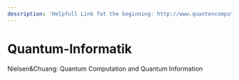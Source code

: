 ```yaml
---
description: 'Helpfull Link fot the beginning: http://www.quantencomputer-info.de/'
---
```


# Quantum-Informatik

Nielsen\&Chuang: Quantum Computation and Quantum Information

